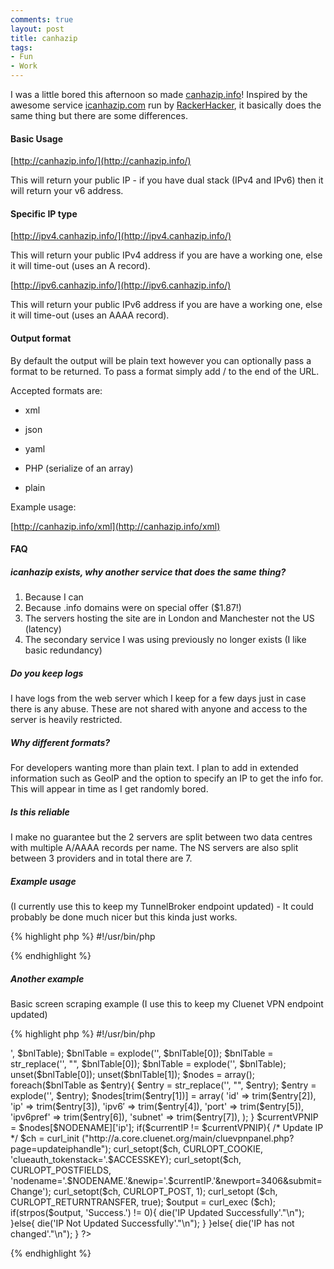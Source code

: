 ```yaml
---
comments: true
layout: post
title: canhazip
tags:
- Fun
- Work
---
```


I was a little bored this afternoon so made [canhazip.info](http://canhazip.info)! Inspired by the awesome service [icanhazip.com](http://icanhazip.com/) run by [RackerHacker](http://rackerhacker.com/), it basically does the same thing but there are some differences.


#### Basic Usage

[http://canhazip.info/](http://canhazip.info/)

This will return your public IP - if you have dual stack (IPv4 and IPv6) then it will return your v6 address.


#### Specific IP type

[http://ipv4.canhazip.info/](http://ipv4.canhazip.info/)

This will return your public IPv4 address if you are have a working one, else it will time-out (uses an A record).

[http://ipv6.canhazip.info/](http://ipv6.canhazip.info/)

This will return your public IPv6 address if you are have a working one, else it will time-out (uses an AAAA record).


#### Output format


By default the output will be plain text however you can optionally pass a format to be returned. To pass a format simply add /<your format>
to the end of the URL.

Accepted formats are:



    
  * xml

    
  * json

    
  * yaml

    
  * PHP (serialize of an array)

    
  * plain


Example usage:

[http://canhazip.info/xml](http://canhazip.info/xml)


#### FAQ




##### icanhazip exists, why another service that does the same thing?

  1. Because I can
  2. Because .info domains were on special offer ($1.87!)
  3. The servers hosting the site are in London and Manchester not the US (latency)
  4. The secondary service I was using previously no longer exists (I like basic redundancy)


##### Do you keep logs

I have logs from the web server which I keep for a few days just in case there is any abuse. These are not shared with anyone and access to the server is heavily restricted.


##### Why different formats?

For developers wanting more than plain text. I plan to add in extended information such as GeoIP and the option to specify an IP to get the info for. This will appear in time as I get randomly bored.

##### Is this reliable

I make no guarantee but the 2 servers are split between two data centres with multiple A/AAAA records per name. The NS servers are also split between 3 providers and in total there are 7.

##### Example usage

(I currently use this to keep my TunnelBroker endpoint updated) - It could probably be done much nicer but this kinda just works.

{% highlight php %}
#!/usr/bin/php
<?php
 $PASSWORD = "";
 $TUNNELID = 0;
 $USERID = "";
 $currentIP = @file_get_contents('http://ipv4.canhazip.info/');
 if(empty($currentIP)){
 $currentIP = @file_get_contents('http://ipv4.icanhazip.com/');
 }

if(empty($currentIP)){
 die('Could not get current IP'."\n");
 }

$currentIP = trim($currentIP);
 $return = file_get_contents("https://ipv4.tunnelbroker.net/ipv4_end.php?ipv4b=" . $currentIP . "&pass=" . $PASSWORD . "&user_id=" . $USERID . "&tunnel_id=" . $TUNNELID);

if(strpos($return, "That IPv4 endpoint is already in use.") !== False){
 print "IP has not changed";
 print "\n";
 }else if(strpos($return, "Your tunnel endpoint has been updated to:") !== False){
 print "Tunnel endpoint has been updated";
 print "\n";
 }else{
 print "Unknown return!?!?!";
 print $return;
 print "\n";
 }
?>
{% endhighlight %}


##### Another example


Basic screen scraping example (I use this to keep my Cluenet VPN endpoint updated)

{% highlight php %}
#!/usr/bin/php
<?php
 $ACCESSKEY = "";
 $NODENAME = "";

$currentIP = @file_get_contents('http://ipv4.canhazip.info/');
 if(empty($currentIP)){
 $currentIP = @file_get_contents('http://ipv4.icanhazip.com/');
 }

if(empty($currentIP)){
 die('Could not get current IP'."\n");
 }

$currentIP = trim($currentIP);
 $bnlTable = @file_get_contents('http://a.core.cluenet.org/main/cluevpnpanel.php?page=printbnl');
 $bnlTable = explode('<table border=6 class=\"wikitable sortable\">', $bnlTable); $bnlTable = explode('</table>', $bnlTable[0]); $bnlTable = str_replace('</tr>', "", $bnlTable[0]); $bnlTable = explode('<tr>', $bnlTable); unset($bnlTable[0]); unset($bnlTable[1]);
 $nodes = array();

foreach($bnlTable as $entry){
 $entry = str_replace('</td>', "", $entry); $entry = explode('<td align=center>', $entry);
 $nodes[trim($entry[1])] = array(
 'id' => trim($entry[2]),
 'ip' => trim($entry[3]),
 'ipv6′ => trim($entry[4]),
 'port' => trim($entry[5]),
 'ipv6pref' => trim($entry[6]),
 'subnet' => trim($entry[7]),
 );
 }

$currentVPNIP = $nodes[$NODENAME]['ip'];
 if($currentIP != $currentVPNIP){
 /* Update IP */
 $ch = curl_init ("http://a.core.cluenet.org/main/cluevpnpanel.php?page=updateiphandle");
 curl_setopt($ch, CURLOPT_COOKIE, 'clueauth_tokenstack='.$ACCESSKEY);
 curl_setopt($ch, CURLOPT_POSTFIELDS, 'nodename='.$NODENAME.'&newip='.$currentIP.'&newport=3406&submit=Change');
 curl_setopt($ch, CURLOPT_POST, 1);
 curl_setopt ($ch, CURLOPT_RETURNTRANSFER, true);
 $output = curl_exec ($ch);

if(strpos($output, 'Success.') != 0){
 die('IP Updated Successfully'."\n");
 }else{
 die('IP Not Updated Successfully'."\n");
 }
 }else{
 die('IP has not changed'."\n");
 }
?>
{% endhighlight %}
